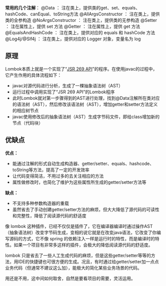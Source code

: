**常用的几个注解**：
 @Data ： 注在类上，提供类的get、set、equals、hashCode、canEqual、toString方法
 @AllArgsConstructor ： 注在类上，提供类的全参构造
 @NoArgsConstructor ： 注在类上，提供类的无参构造
 @Setter ： 注在属性上，提供 set 方法
 @Getter ： 注在属性上，提供 get 方法
 @EqualsAndHashCode ：    注在类上，提供对应的 equals 和 hashCode 方法
 @Log4j/@Slf4j   ： 注在类上，提供对应的 Logger 对象，变量名为 log

## 原理

Lombok本质上就是一个实现了“[JSR 269 API](https://www.jcp.org/en/jsr/detail?id=269)”的程序。在使用javac的过程中，它产生作用的具体流程如下：

- javac对源代码进行分析，生成了一棵抽象语法树（AST）
- 运行过程中调用实现了“JSR 269 API”的Lombok程序
- 此时Lombok就对第一步骤得到的AST进行处理，找到@Data注解所在类对应的语法树（AST），然后修改该语法树（AST），增加getter和setter方法定义的相应树节点
- javac使用修改后的抽象语法树（AST）生成字节码文件，即给class增加新的节点（代码块）

## 优缺点

**优点：**

- 能通过注解的形式自动生成构造器、getter/setter、equals、hashcode、toString等方法，提高了一定的开发效率
- 让代码变得简洁，不用过多的去关注相应的方法
- 属性做修改时，也简化了维护为这些属性所生成的getter/setter方法等

**缺点：**

- 不支持多种参数构造器的重载
- 虽然省去了手动创建getter/setter方法的麻烦，但大大降低了源代码的可读性和完整性，降低了阅读源代码的舒适度

像 lombok 这种插件，已经不仅仅是插件了，它在编译器编译时通过操作AST（抽象语法树）改变字节码生成，变相的说它就是在改变java语法，它改变了你编写源码的方式，它不像 spring 的依赖注入一样是运行时的特性，而是编译时的特性。如果一个项目有非常多这样的插件，会极大的降低阅读源代码的舒适度。

lombok 只是省去了一些人工生成代码的麻烦，但是这些getter/setter等等的方法，用IDE的快捷键也可很方便的生成。况且，有时通过给getter/setter加一点点业务代码（但通常不建议这么加），能极大的简化某些业务场景的代码。

用还是不用，这中间如何取舍，自然是要看项目的需要，灵活运用。

